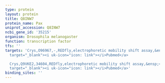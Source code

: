 ```yaml
---
type: protein
layout: protein
title: Q8INW7
protein_name: Pax
uniprot_accession: Q8INW7
ncbi_gene_id: '35215'
organism: Drosophila melanogaster
function: transcription factor
tfs: ''
targets: 'Crys,O96967,-,REDfly,electrophoretic mobility shift assay,&ensp;<a href="https://www.ncbi.nlm.nih.gov/pubmed/?term=19718746%5Buid%5D"
  target="_blank"><i uk-icon="icon: link"></i>Pubmed</a>

  Crys,Q9VKE2,34604,REDfly,electrophoretic mobility shift assay,&ensp;<a href="https://www.ncbi.nlm.nih.gov/pubmed/?term=19718746%5Buid%5D"
  target="_blank"><i uk-icon="icon: link"></i>Pubmed</a>'
binding_sites: ''
---
```

